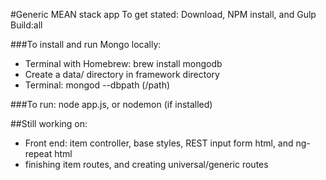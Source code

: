 #Generic MEAN stack app
To get stated: Download, NPM install, and Gulp Build:all

###To install and run Mongo locally:
- Terminal with Homebrew: brew install mongodb
- Create a data/ directory in framework directory
- Terminal: mongod --dbpath (/path)

###To run:
node app.js, or nodemon (if installed)

##Still working on:
- Front end: item controller, base styles, REST input form html, and ng-repeat html
- finishing item routes, and creating universal/generic routes


